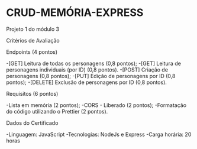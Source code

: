 # CRUD-MEMÓRIA-EXPRESS
Projeto 1 do módulo 3 

Critérios de Avaliação

Endpoints (4 pontos)

-[GET] Leitura de todas os personagens (0,8 pontos);
-[GET] Leitura de personagens individuais (por ID) (0,8 pontos).
-[POST] Criação de personagens (0,8 pontos);
-[PUT] Edição de personagens por ID (0,8 pontos);
-[DELETE] Exclusão de personagens por ID (0,8 pontos).

Requisitos (6 pontos)

-Lista em memória (2 pontos);
-CORS - Liberado (2 pontos);
-Formatação do código utilizando o Prettier (2 pontos).

Dados do Certificado

-Linguagem: JavaScript
-Tecnologias: NodeJs e Express
-Carga horária: 20 horas
